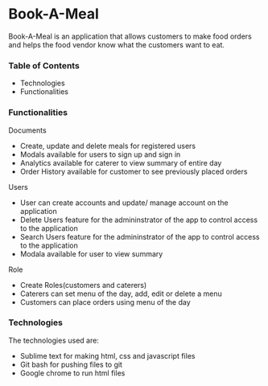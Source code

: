 # Book-A-Meal
Book-A-Meal is an application that allows customers to make food orders and helps the food vendor know what the customers want to eat.


### Table of Contents

  - Technologies
  - Functionalities
  
### Functionalities

Documents
- Create, update and delete meals for registered users 
- Modals available for users to sign up and sign in
- Analytics available for caterer to view summary of entire day
- Order History available for customer to see previously placed orders

Users
- User can create accounts and update/ manage account on the application
- Delete Users feature for the admininstrator of the app to control access to the application
- Search Users feature for the admininstrator of the app to control access to the application
- Modala available for user to view summary

Role
- Create Roles(customers and caterers)
- Caterers can set menu of the day, add, edit or delete a menu
- Customers can place orders using menu of the day


### Technologies 
The technologies used are:

* Sublime text for making html, css and javascript files
* Git bash for pushing files to git
* Google chrome to run html files

